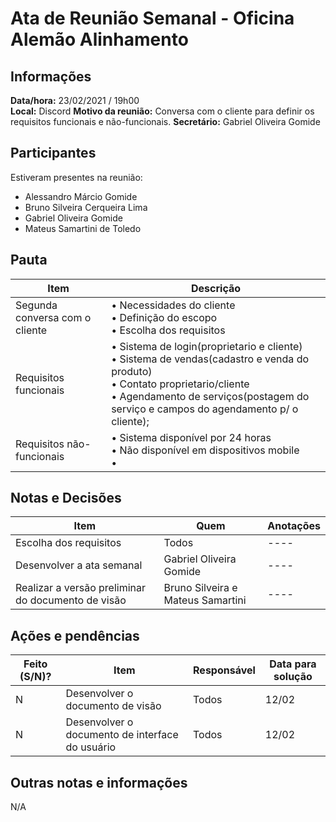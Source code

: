 # Ata de Reunião Semanal - Oficina Alemão Alinhamento

## Informações
**Data/hora:** 23/02/2021 / 19h00  
**Local:** Discord
**Motivo da reunião:** Conversa com o cliente para definir os requisitos funcionais e não-funcionais.
**Secretário:** Gabriel Oliveira Gomide 

## Participantes
Estiveram presentes na reunião:
- Alessandro Márcio Gomide
- Bruno Silveira Cerqueira Lima
- Gabriel Oliveira Gomide
- Mateus Samartini de Toledo

## Pauta

Item | Descrição
---- | ----
Segunda conversa com o cliente | • Necessidades do cliente <br> • Definição do escopo <br> • Escolha dos requisitos <br>
Requisitos funcionais | • Sistema de login(proprietario e cliente) <br> • Sistema de vendas(cadastro e venda do produto) <br> • Contato proprietario/cliente <br>  •  Agendamento de serviços(postagem do serviço e campos do agendamento p/ o cliente);<br>
Requisitos não-funcionais | • Sistema disponível por 24 horas <br> • Não disponível em dispositivos mobile <br> •  <br> 



## Notas e Decisões
Item | Quem | Anotações 
---- | -------- | ----
Escolha dos requisitos    | Todos | ---- 
Desenvolver a ata semanal | Gabriel Oliveira Gomide | ---- 
Realizar a versão preliminar do documento de visão | Bruno Silveira e Mateus Samartini | ---- 

## Ações e pendências
Feito (S/N)? | Item | Responsável | Data para solução 
---- | -------- | -------- | ----
N | Desenvolver o documento de visão | Todos | 12/02 
N | Desenvolver o documento de interface do usuário | Todos | 12/02 

## Outras notas e informações
N/A
